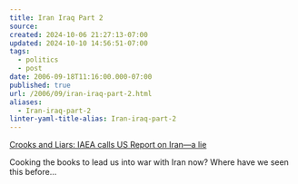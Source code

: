 ```yaml
---
title: Iran Iraq Part 2
source: 
created: 2024-10-06 21:27:13-07:00
updated: 2024-10-10 14:56:51-07:00
tags:
  - politics
  - post
date: 2006-09-18T11:16:00.000-07:00
published: true
url: /2006/09/iran-iraq-part-2.html
aliases:
  - Iran-iraq-part-2
linter-yaml-title-alias: Iran-iraq-part-2
---
```



[Crooks and Liars: IAEA calls US Report on Iran—a lie](http://www.crooksandliars.com/2006/09/14/iaea-calls-us-report-on-iran-a-lie/ "Crooks and Liars:  IAEA calls US Report on Iran—a lie")  
  
Cooking the books to lead us into war with Iran now? Where have we seen this before...